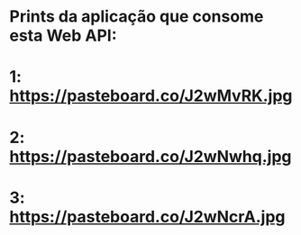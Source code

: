 # Prints da aplicação que consome esta Web API:

# 1: https://pasteboard.co/J2wMvRK.jpg
# 2: https://pasteboard.co/J2wNwhq.jpg
# 3: https://pasteboard.co/J2wNcrA.jpg
